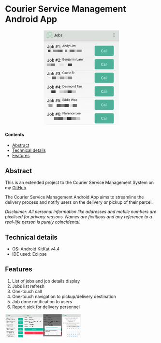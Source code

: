 # Courier Service Management Android App

<p align="center">
<img width="250" src="./images/jobs_list_pxl.png"  />
</p>

#### Contents
- [Abstract](https://github.com/thisisclement/Courier-Service-Management-Android#abstract)
- [Technical details](https://github.com/thisisclement/Courier-Service-Management-Android#technical-details)
- [Features](https://github.com/thisisclement/Courier-Service-Management-Android#features)


## Abstract

This is an extended project to the Courier Service Management System on my [GitHub](https://github.com/thisisclement/Courier-Service-Management-CMS).

The Courier Service Management Android App aims to streamline the delivery process and notify users on the delivery or pickup of their parcel.

_Disclaimer: All personal information like addresses and mobile numbers are pixelised for privacy reasons. Names are fictitious and any reference to a real-life person is purely coincidental._

## Technical details

- OS: Android KitKat v4.4
- IDE used: Eclipse

## Features

  1. List of jobs and job details display
  2. Jobs list refresh
  3. One-touch call
  4. One-touch navigation to pickup/delivery destination
  5. Job done notification to users
  6. Report sick for delivery personnel

  <p align="left">
  <img width="250" src="./images/jobs_consolidated.png"  />
  </p>
